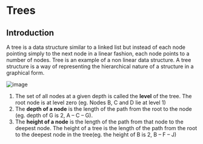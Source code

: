 # Trees

## Introduction 
A tree is a data structure similar to a linked list but instead of each node pointing simply to the next node in a linear fashion, each node points to a number of nodes. Tree is an example of a non linear data structure.
A tree structure is a way of representing the hierarchical nature of a structure in a graphical form.

![image](https://user-images.githubusercontent.com/103832825/202587670-af19129c-3a8d-46fc-a3e1-4bf80a59858e.png)

1) The set of all nodes at a given depth is called the <b>level</b> of the tree. The root node is at level zero (eg. Nodes B, C and D lie at level 1)
2) The <b>depth of a node</b> is the length of the path from the root to the node (eg. depth of G is 2, A – C – G).
3) The <b>height of a node</b> is the length of the path from that node to the deepest node. The height of a tree is the length of the path from the root to the deepest node in the tree(eg. the height of B is 2, B – F – J)
